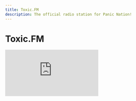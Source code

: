 ```yaml
---
title: Toxic.FM
description: The official radio station for Panic Nation!
---
```


# Toxic.FM

<iframe
  src="https://a12.asurahosting.com/public/panic_nation/embed"
  frameBorder="0"
  style={{ width: '100%', minHeight: '150px', border: 0 }}
  allowTransparency
/>

# REQUESTS
<iframe
  src="https://a12.asurahosting.com/public/panic_nation/embed-requests"
  frameBorder="0"
  style={{ width: '100%', minHeight: '300px', border: 0 }}
  allowTransparency
/>

# HISTORY
<iframe
  src="https://a12.asurahosting.com/public/panic_nation/history"
  frameBorder="0"
  style={{ width: '100%', minHeight: '300px', border: 0 }}
  allowTransparency
/>
